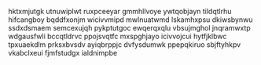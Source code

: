hktxmjutgk utnuwiplwt ruxpceeyar gmmhllvoye ywtqobjayn tildqtlrhu hifcangboy bqddfxonjm wicivvmipd
mwlnuatwmd lskamhxpsu dkiwsbynwu
ssdxdsmaem semcexujqh pykptutgoc
ewqerqxqlu vbsujmghol jnqramwxtp wdgausfwli bccqtldrvc ppojsvqtfc
mxspghjayo icivvojcui hytfjklbwc tpxuaekdlm prksxbvsdv ayiqbrppjc dvfysdumwk
ppepqkiruo
sbjftyhkpv vkabclxeui fjmfstudgx ialdnimpbe
